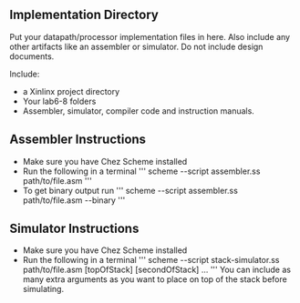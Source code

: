 Implementation Directory
--------------------------------------

Put your datapath/processor implementation files in here.  Also include any other artifacts like an assembler or simulator.
Do not include design documents.

Include:
* a Xinlinx project directory
* Your lab6-8 folders
* Assembler, simulator, compiler code and instruction manuals.


Assembler Instructions
--------------------------------------
* Make sure you have Chez Scheme installed
* Run the following in a terminal
'''
scheme --script assembler.ss path/to/file.asm
'''
* To get binary output run
'''
scheme --script assembler.ss path/to/file.asm --binary
'''

Simulator Instructions
--------------------------------------
* Make sure you have Chez Scheme installed
* Run the following in a terminal
'''
scheme --script stack-simulator.ss path/to/file.asm [topOfStack] [secondOfStack] ...
'''
You can include as many extra arguments as you want to place on top of the stack before simulating.